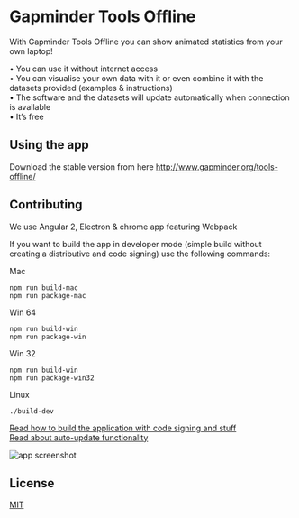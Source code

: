 # Gapminder Tools Offline  

With Gapminder Tools Offline you can show animated statistics from your own laptop!

• You can use it without internet access  
• You can visualise your own data with it or even combine it with the datasets provided (examples & instructions)  
• The software and the datasets will update automatically when connection is available  
• It’s free  

## Using the app

Download the stable version from here http://www.gapminder.org/tools-offline/

## Contributing
We use Angular 2, Electron & chrome app featuring Webpack

If you want to build the app in developer mode (simple build without creating a distributive and code signing) use the following commands:

Mac
```npm i
npm run build-mac
npm run package-mac
```

Win 64
```npm i
npm run build-win
npm run package-win
```

Win 32
```npm i
npm run build-win
npm run package-win32
```

Linux
```npm i
./build-dev
```

[Read how to build the application with code signing and stuff](https://github.com/Gapminder/gapminder-offline/blob/master/docs/build.md)  
[Read about auto-update functionality](https://github.com/Gapminder/gapminder-offline/blob/master/docs/auto-update.md)

![app screenshot](https://s3-eu-west-1.amazonaws.com/static.gapminder.org/GapminderMedia/wp-uploads/20170113171243/Gapminder-Offline-Tools.png)


## License

[MIT](http://markdalgleish.mit-license.org)
